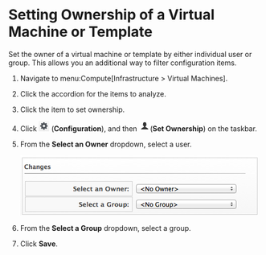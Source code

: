 # Setting Ownership of a Virtual Machine or Template

Set the owner of a virtual machine or template by either individual user
or group. This allows you an additional way to filter configuration
items.

1.  Navigate to menu:Compute\[Infrastructure \> Virtual Machines\].

2.  Click the accordion for the items to analyze.

3.  Click the item to set ownership.

4.  Click ![1847](/images/1847.png) (**Configuration**), and then
    ![2155](/images/2155.png)(**Set Ownership**) on the taskbar.

5.  From the **Select an Owner** dropdown, select a user.

    ![2162](/images/2162.png)

6.  From the **Select a Group** dropdown, select a group.

7.  Click **Save**.
